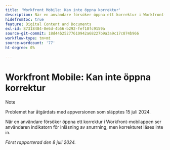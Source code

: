 ```yaml
---
title: 'Workfront Mobile: Kan inte öppna korrektur'
description: När en användare försöker öppna ett korrektur i Workfront-mobilappen ser användaren indikatorn för inläsning av snurrning, men korrekturet läses inte in.
hidefromtoc: true
feature: Digital Content and Documents
exl-id: 87318484-0e6d-4b56-b292-fef10fc9159a
source-git-commit: 18d44b25277610942a68227b9a3a9c17c874b966
workflow-type: tm+mt
source-wordcount: '77'
ht-degree: 0%

---
```


# Workfront Mobile: Kan inte öppna korrektur

>[!NOTE]
>
>Problemet har åtgärdats med appversionen som släpptes 15 juli 2024.

När en användare försöker öppna ett korrektur i Workfront-mobilappen ser användaren indikatorn för inläsning av snurrning, men korrekturet läses inte in.

_Först rapporterad den 8 juli 2024._
